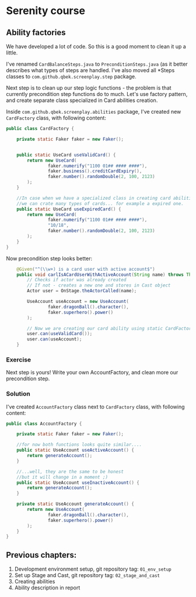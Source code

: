 # Serenity course

## Ability factories

We have developed a lot of code. So this is a good moment to clean it up a little.

I've renamed `CardBalanceSteps.java` to `PreconditionSteps.java` (as it better describes what types of steps are handled. 
I've also moved all *Steps classes to `com.github.qbek.screenplay.step` package.

Next step is to clean up our step logic functions - the problem is that currently precondition step functions do to much. Let's use factory pattern, and create separate class specialized in Card abilities creation.

Inside `com.github.qbek.screenplay.abilities` package, I've created new `CardFactory` class, with following content:

```java
public class CardFactory {

    private static Faker faker = new Faker();


    public static UseCard useValidCard() {
        return new UseCard(
                faker.numerify("1100 01## #### ####"),
                faker.business().creditCardExpiry(),
                faker.number().randomDouble(2, 100, 2123)
        );
    }

    //In case when we have a specialized class in creating card abilities
    //we can crate many types of cards... for example a expired one.
    public static UseCard useExpiredCard() {
        return new UseCard(
                faker.numerify("1100 01## #### ####"),
                "10/18",
                faker.number().randomDouble(2, 100, 2123)
        );
    }
}
```

Now precondition step looks better:

```java
    @Given("^(\\w+) is a card user with active account$")
    public void carlIsACardUserWithActiveAccount(String name) throws Throwable {
        // Checks if actor was already created
        // If not - creates a new one and stores in Cast object
        Actor user = OnStage.theActorCalled(name);

        UseAccount useAccount = new UseAccount(
                faker.dragonBall().character(),
                faker.superhero().power()
        );

        // Now we are creating our card ability using static CardFactory function.
        user.can(useValidCard());
        user.can(useAccount);
    }
```

### Exercise

Next step is yours! Write your own AccountFactory, and clean more our precondition step.

### Solution

I've created `AccountFactory` class next to `CardFactory` class, with following content:

```java
public class AccountFactory {

    private static Faker faker = new Faker();

    //for now both functions looks quite similar....
    public static UseAccount useActiveAccount() {
        return generateAccount();
    }

    //...well, they are the same to be honest
    //but it will change in a moment ;)
    public static UseAccount useInactiveAccount() {
        return generateAccount();
    }

    private static UseAccount generateAccount() {
        return new UseAccount(
                faker.dragonBall().character(),
                faker.superhero().power()
        );
    }
}
```


## Previous chapters:
1. Development environment setup, git repository tag: `01_env_setup`
2. Set up Stage and Cast, git repository tag: `02_stage_and_cast`
3. Creating abilities
4. Ability description in report
